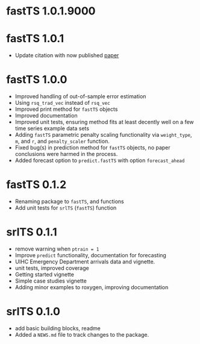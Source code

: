 # fastTS 1.0.1.9000

# fastTS 1.0.1

- Update citation with now published [paper](https://doi.org/10.1177/1471082X231225307)

# fastTS 1.0.0

- Improved handling of out-of-sample error estimation
- Using `rsq_trad_vec` instead of `rsq_vec`
- Improved print method for `fastTS` objects
- Improved documentation
- Improved unit tests, ensuring method fits at least decently well on 
  a few time series example data sets
- Adding `fastTS` parametric penalty scaling functionality via `weight_type`, 
  `m`, and `r`, and `penalty_scaler` function. 
- Fixed bug(s) in prediction method for `fastTS` objects, 
  no paper conclusions were harmed in the process.
- Added forecast option to `predict.fastTS` with option `forecast_ahead`

# fastTS 0.1.2

- Renaming package to `fastTS`, and functions
- Add unit tests for `srlTS` (`fastTS`) function

# srlTS 0.1.1

- remove warning when `ptrain = 1`
- Improve `predict` functionality, documentation for forecasting
- UIHC Emergency Department arrivals data and vignette. 
- unit tests, improved coverage
- Getting started vignette
- Simple case studies vignette
- Adding minor examples to roxygen, improving documentation

# srlTS 0.1.0

- add basic building blocks, readme
- Added a `NEWS.md` file to track changes to the package.

